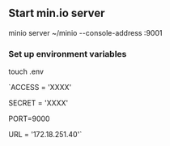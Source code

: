 ## Start min.io server

minio server ~/minio --console-address :9001

### Set up environment variables

touch .env

`ACCESS = 'XXXX'

SECRET = 'XXXX'

PORT=9000

URL = '172.18.251.40'`

